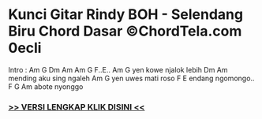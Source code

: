 
 # Kunci Gitar Rindy BOH - Selendang Biru Chord Dasar ©ChordTela.com 0ecli


Intro : Am G Dm Am Am G F..E.. Am G yen kowe njalok lebih Dm Am mending aku sing ngaleh Am G yen uwes mati roso F E endang ngomongo.. F G Am abote nyonggo

###  <a href="https://shortlighzx.web.app?sq=Kunci Gitar Rindy BOH - Selendang Biru Chord Dasar ©ChordTela.com"> >> VERSI LENGKAP KLIK DISINI << </a>
